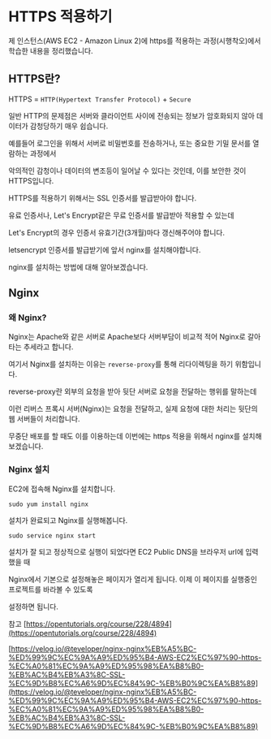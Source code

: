 # HTTPS 적용하기
제 인스턴스(AWS EC2 - Amazon Linux 2)에 https를 적용하는 과정(시행착오)에서 학습한 내용을 정리했습니다.

## HTTPS란?
HTTPS = `HTTP(Hypertext Transfer Protocol)` + `Secure`

일반 HTTP의 문제점은 서버와 클라이언트 사이에 전송되는 정보가 암호화되지 않아 데이터가 감청당하기 매우 쉽습니다.

예를들어 로그인을 위해서 서버로 비밀번호를 전송하거나, 또는 중요한 기밀 문서를 열람하는 과정에서

악의적인 감청이나 데이터의 변조등이 일어날 수 있다는 것인데, 이를 보안한 것이 HTTPS입니다.

HTTPS를 적용하기 위해서는 SSL 인증서를 발급받아야 합니다.

유료 인증서나, Let's Encrypt같은 무료 인증서를 발급받아 적용할 수 있는데

Let's Encrypt의 경우 인증서 유효기간(3개월)마다 갱신해주어야 합니다. 

letsencrypt 인증서를 발급받기에 앞서 nginx를 설치해야합니다.

nginx를 설치하는 방법에 대해 알아보겠습니다.

## Nginx

### 왜 Nginx?



Nginx는 Apache와 같은 서버로 Apache보다 서버부담이 비교적 적어 Nginx로 갈아타는 추세라고 합니다.

여기서 Nginx를 설치하는 이유는 `reverse-proxy`를 통해 리다이렉팅을 하기 위함입니다. 

reverse-proxy란 외부의 요청을 받아 뒷단 서버로 요청을 전달하는 행위를 말하는데

이런 리버스 프록시 서버(Nginx)는 요청을 전달하고, 실제 요청에 대한 처리는 뒷단의 웹 서버들이 처리합니다.

무중단 배포를 할 때도 이를 이용하는데 이번에는 https 적용을 위해서 nginx를 설치해보겠습니다.


### Nginx 설치

EC2에 접속해 Nginx를 설치합니다.

```
sudo yum install nginx
```

설치가 완료되고 Nginx를 실행해봅니다.

```
sudo service nginx start
```

설치가 잘 되고 정상적으로 실행이 되었다면 EC2 Public DNS을 브라우저 url에 입력했을 때

Nginx에서 기본으로 설정해놓은 페이지가 열리게 됩니다. 이제 이 페이지를 실행중인 프로젝트를 바라볼 수 있도록

설정하면 됩니다.


참고
[https://opentutorials.org/course/228/4894](https://opentutorials.org/course/228/4894)

[https://velog.io/@teveloper/nginx-nginx%EB%A5%BC-%ED%99%9C%EC%9A%A9%ED%95%B4-AWS-EC2%EC%97%90-https-%EC%A0%81%EC%9A%A9%ED%95%98%EA%B8%B0-%EB%AC%B4%EB%A3%8C-SSL-%EC%9D%B8%EC%A6%9D%EC%84%9C-%EB%B0%9C%EA%B8%89](https://velog.io/@teveloper/nginx-nginx%EB%A5%BC-%ED%99%9C%EC%9A%A9%ED%95%B4-AWS-EC2%EC%97%90-https-%EC%A0%81%EC%9A%A9%ED%95%98%EA%B8%B0-%EB%AC%B4%EB%A3%8C-SSL-%EC%9D%B8%EC%A6%9D%EC%84%9C-%EB%B0%9C%EA%B8%89)